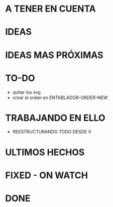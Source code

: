 # A TENER EN CUENTA

# IDEAS

# IDEAS MAS PRÓXIMAS

# TO-DO

- quitar los svg
- crear el orden en ENTABLADOR-ORDER-NEW

# TRABAJANDO EN ELLO

- REESTRUCTURANDO TODO DESDE 0

# ULTIMOS HECHOS

# FIXED - ON WATCH

# DONE
